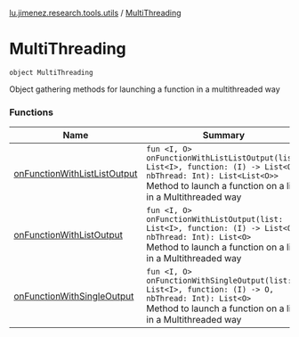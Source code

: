 [lu.jimenez.research.tools.utils](../index.md) / [MultiThreading](.)

# MultiThreading

`object MultiThreading`

Object gathering methods for launching a function in a multithreaded way

### Functions

| Name | Summary |
|---|---|
| [onFunctionWithListListOutput](on-function-with-list-list-output.md) | `fun <I, O> onFunctionWithListListOutput(list: List<I>, function: (I) -> List<O>, nbThread: Int): List<List<O>>`<br>Method to launch a function on a list in a Multithreaded way |
| [onFunctionWithListOutput](on-function-with-list-output.md) | `fun <I, O> onFunctionWithListOutput(list: List<I>, function: (I) -> List<O>, nbThread: Int): List<O>`<br>Method to launch a function on a list in a Multithreaded way |
| [onFunctionWithSingleOutput](on-function-with-single-output.md) | `fun <I, O> onFunctionWithSingleOutput(list: List<I>, function: (I) -> O, nbThread: Int): List<O>`<br>Method to launch a function on a list in a Multithreaded way |
